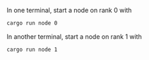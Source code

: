 
In one terminal, start a node on rank 0 with

```bash
cargo run node 0
```

In another terminal, start a node on rank 1 with

```bash
cargo run node 1
``` 